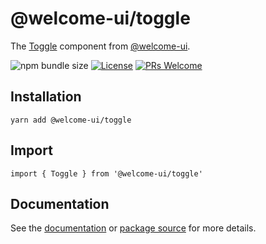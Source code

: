 # @welcome-ui/toggle

The [Toggle](http://welcome-ui.com/fields/toggle) component from [@welcome-ui](http://welcome-ui.com).

![npm bundle size](https://img.shields.io/bundlephobia/minzip/@welcome-ui/toggle) [![License](https://img.shields.io/npm/l/welcome-ui.svg)](https://github.com/WTTJ/welcome-ui/blob/master/LICENSE) [![PRs Welcome](https://img.shields.io/badge/PRs-welcome-mediumspringgreen.svg)](ttps://github.com/WTTJ/welcome-ui/blob/master/CONTRIBUTING.md)

## Installation

    yarn add @welcome-ui/toggle

## Import

    import { Toggle } from '@welcome-ui/toggle'

## Documentation

See the [documentation](http://welcome-ui.com/fields/toggle) or [package source](https://github.com/WTTJ/welcome-ui/tree/master/packages/Toggle) for more details.
